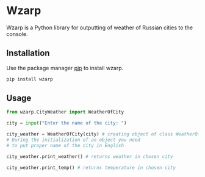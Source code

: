 # Wzarp 

Wzarp is a Python library for outputting of weather of Russian cities to the console.

## Installation
Use the package manager [pip](https://pypi.org/project/wzarp/0.0.1/) to install wzarp.

```bash
pip install wzarp
```
## Usage

```python
from wzarp.CityWeather import WeatherOfCity

city = input("Enter the name of the city: ")

city_weather = WeatherOfCity(city) # creating object of class WeatherOfCity
# During the initialization of an object you need 
# to put proper name of the city in English

city_weather.print_weather() # returns weather in chosen city

city_weather.print_temp() # returns temperature in chosen city
```
